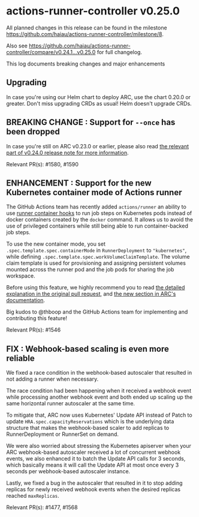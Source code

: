 # actions-runner-controller v0.25.0

All planned changes in this release can be found in the milestone https://github.com/haiau/actions-runner-controller/milestone/8.

Also see https://github.com/haiau/actions-runner-controller/compare/v0.24.1...v0.25.0 for full changelog.

This log documents breaking changes and major enhancements

## Upgrading

In case you're using our Helm chart to deploy ARC, use the chart 0.20.0 or greater. Don't miss upgrading CRDs as usual! Helm doesn't upgrade CRDs.

## BREAKING CHANGE : Support for `--once` has been dropped

In case you're still on ARC v0.23.0 or earlier, please also read [the relevant part of v0.24.0 release note for more information](https://github.com/haiau/actions-runner-controller/blob/master/docs/releasenotes/0.24.md#breaking-change--support-for---once-is-being-dropped).

Relevant PR(s): #1580, #1590

## ENHANCEMENT : Support for the new Kubernetes container mode of Actions runner

The GitHub Actions team has recently added `actions/runner` an ability to use [runner container hooks](https://github.com/actions/runner-container-hooks) to run job steps on Kubernetes pods instead of docker containers created by the `docker` command. It allows us to avoid the use of privileged containers while still being able to run container-backed job steps.

To use the new container mode, you set `.spec.template.spec.containerMode` in `RunnerDeployment` to `"kubernetes"`, while defining `.spec.template.spec.workVolumeClaimTemplate`. The volume claim template is used for provisioning and assigning persistent volumes mounted across the runner pod and the job pods for sharing the job workspace.

Before using this feature, we highly recommend you to read [the detailed explanation in the original pull request](https://github.com/haiau/actions-runner-controller/pull/1546), and [the new section in ARC's documentation](https://github.com/haiau/actions-runner-controller#runner-with-k8s-jobs).

Big kudos to @thboop and the GitHub Actions team for implementing and contributing this feature!

Relevant PR(s): #1546

## FIX : Webhook-based scaling is even more reliable

We fixed a race condition in the webhook-based autoscaler that resulted in not adding a runner when necessary.

The race condition had been happening when it received a webhook event while processing another webhook event and both ended up scaling up the same horizontal runner autoscaler at the same time.

To mitigate that, ARC now uses Kubernetes' Update API instead of Patch to update `HRA.spec.capacityReservations` which is the underlying data structure that makes the webhook-based scaler to add replicas to RunnerDeployment or RunnerSet on demand.

We were also worried about stressing the Kubernetes apiserver when your ARC webhook-based autoscaler received a lot of concurrent webhook events, we also enhanced it to batch the Update API calls for 3 seconds, which basically means it will call the Update API at most once every 3 seconds per webhook-based autoscaler instance.

Lastly, we fixed a bug in the autoscaler that resulted in it to stop adding replicas for newly received webhook events when the desired replicas reached `maxReplicas`.

Relevant PR(s): #1477, #1568
